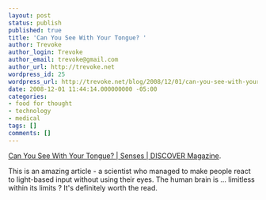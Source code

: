 ```yaml
---
layout: post
status: publish
published: true
title: 'Can You See With Your Tongue? '
author: Trevoke
author_login: Trevoke
author_email: trevoke@gmail.com
author_url: http://trevoke.net
wordpress_id: 25
wordpress_url: http://trevoke.net/blog/2008/12/01/can-you-see-with-your-tongue/
date: 2008-12-01 11:44:14.000000000 -05:00
categories:
- food for thought
- technology
- medical
tags: []
comments: []
---
```

<a href="http://discovermagazine.com/2003/jun/feattongue">Can You See With Your Tongue? | Senses | DISCOVER Magazine</a>.

This is an amazing article - a scientist who managed to make people react to light-based input without using their eyes. The human brain is ... limitless within its limits ? It's definitely worth the read.

